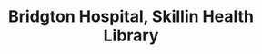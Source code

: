 ---
layout: repo
title: "Bridgton Hospital, Skillin Health Library"
id: 2439
permalink: repos/2439/
---